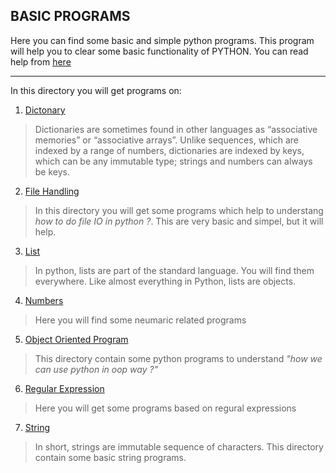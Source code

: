 ## BASIC PROGRAMS

Here you can find some basic and simple python programs. This program will help you to clear some basic functionality of PYTHON.
You can read help from [here](https://docs.python.org/3/tutorial/datastructures.html)
___
In this directory you will get programs on:
1. [Dictonary](https://github.com/bharatmazire/Python/tree/master/Programs/Basic/Dictonary)
> Dictionaries are sometimes found in other languages as “associative memories” or “associative arrays”. Unlike sequences, which are indexed by a range of numbers, dictionaries are indexed by keys, which can be any immutable type; strings and numbers can always be keys.

2. [File Handling](https://github.com/bharatmazire/Python/tree/master/Programs/Basic/FileHandling)
> In this directory you will get some programs which help to understang *how to do file IO in python ?*. This are very basic and simpel, but it will help.

3. [List](https://github.com/bharatmazire/Python/tree/master/Programs/Basic/List)
> In python, lists are part of the standard language. You will find them everywhere. Like almost everything in Python, lists are objects.

4. [Numbers](https://github.com/bharatmazire/Python/tree/master/Programs/Basic/Number)
> Here you will find some neumaric related programs

5. [Object Oriented Program](https://github.com/bharatmazire/Python/tree/master/Programs/Basic/ObjectOrientedProgramming)
> This directory contain some python programs to understand *"how we can use python in oop way ?"*

6. [Regular Expression](https://github.com/bharatmazire/Python/tree/master/Programs/Basic/RegularExpressions)
> Here you will get some programs based on regural expressions

7. [String](https://github.com/bharatmazire/Python/tree/master/Programs/Basic/String)
> In short, strings are immutable sequence of characters. This directory contain some basic string programs.
